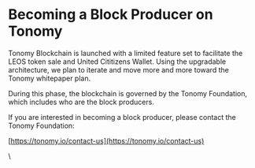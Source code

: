 # Becoming a Block Producer on Tonomy

Tonomy Blockchain is launched with a limited feature set to facilitate the LEOS token sale and United Cititizens Wallet. Using the upgradable architecture, we plan to iterate and move more and more toward the Tonomy whitepaper plan.

During this phase, the blockchain is governed by the Tonomy Foundation, which includes who are the block producers.

If you are interested in becoming a block producer, please contact the Tonomy Foundation:

[https://tonomy.io/contact-us](https://tonomy.io/contact-us)

\
